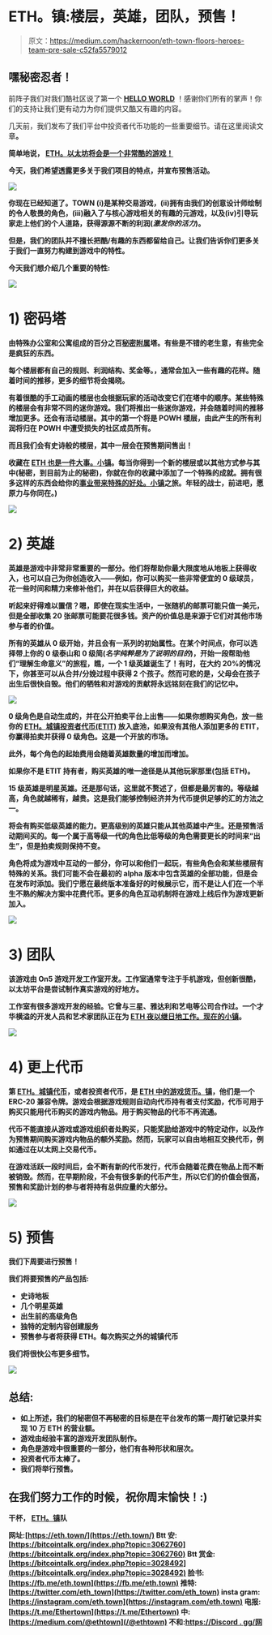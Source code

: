# ETH。镇:楼层，英雄，团队，预售！

> 原文：<https://medium.com/hackernoon/eth-town-floors-heroes-team-pre-sale-c52fa5579012>

## 嘿秘密忍者！

前阵子我们对我们酷社区说了第一个 [**HELLO WORLD**](/@ethtown/eth-town-hello-world-ab418071c185) ！感谢你们所有的掌声！你们的支持让我们更有动力为你们提供又酷又有趣的内容。

几天前，我们发布了我们平台中投资者代币功能的一些重要细节。请在这里阅读文章[](/@ethtown/eth-town-investor-tokens-f294de8b6f0b)**。**

**简单地说， [ETH。以太坊将会是一个非常酷的游戏！](https://eth.town/)**

**今天，我们希望透露更多关于我们项目的特点，并宣布预售活动。**

**[![](img/ab36f970eb0d8c40cd593f8cf0d20afb.png)](https://eth.town/)**

**你现在已经知道了。TOWN (i)是某种交易游戏，(ii)拥有由我们的创意设计师绘制的令人敬畏的角色，(iii)融入了与核心游戏相关的有趣的元游戏，以及(iv)引导玩家走上他们的个人道路，获得源源不断的利润(*激发你的活力*)。**

**但是，我们的团队并不擅长把酷/有趣的东西都留给自己。让我们告诉你们更多关于我们一直努力构建到游戏中的特性。**

**今天我们想介绍几个重要的特性:**

**[![](img/0e5fa76119897790acbd21f42b9fb086.png)](https://eth.town/)**

# **1) **密码塔****

**由特殊办公室和公寓组成的百分之百[秘密附属](https://hackernoon.com/tagged/crypto-affiliated)塔。有些是不错的老生意，有些完全是疯狂的东西。**

**每个楼层都有自己的规则、利润结构、奖金等。，通常会加入一些有趣的花样。随着时间的推移，更多的细节将会揭晓。**

**有着很酷的手工动画的楼层也会根据玩家的活动改变它们在塔中的顺序。某些特殊的楼层会有非常不同的迷你游戏。我们将推出一些迷你游戏，并会随着时间的推移增加更多。还会有活动楼层。其中的第一个将是 POWH 楼层，由此产生的所有利润将归在 POWH 中遭受损失的社区成员所有。**

**而且我们会有史诗般的楼层，其中一层会在预售期间售出！**

**收藏在 [ETH 也是一件大事。小镇](https://eth.town/)。每当你得到一个新的楼层或以其他方式参与其中(秘密，到目前为止的秘密)，你就在你的收藏中添加了一个特殊的成就。拥有很多这样的东西会给你的[事业带来特殊的好处。小镇](https://eth.town/)之旅。年轻的战士，前进吧，愿原力与你同在。)**

**[![](img/ccfc34c005edc8d3f6b09c3532cfa590.png)](https://eth.town/)**

# **2) **英雄****

**英雄是游戏中非常非常重要的一部分。他们将帮助你最大限度地从地板上获得收入，也可以自己为你创造收入——例如，你可以购买一些非常便宜的 0 级球员，花一些时间和精力来修补他们，并在以后获得巨大的收益。**

**听起来好得难以置信？嗯，即使在现实生活中，一张随机的邮票可能只值一美元，但是全部收集 20 张邮票可能要花很多钱。资产的价值总是来源于它们对其他市场参与者的价值。**

**所有的英雄从 0 级开始，并且会有一系列的初始属性。在某个时间点，你可以选择带上你的 0 级泰山和 0 级简(*名字纯粹是为了说明的目的*)，开始一段帮助他们“理解生命意义”的旅程，瞧，一个 1 级英雄诞生了！有时，在大约 20%的情况下，你甚至可以从合并/分娩过程中获得 2 个孩子。然而可悲的是，父母会在孩子出生后很快自毁。他们的牺牲和对游戏的贡献将永远铭刻在我们的记忆中。**

**[![](img/f08277eb42adc0393b291ffeed108bc6.png)](https://eth.town/)**

**0 级角色是自动生成的，并在公开拍卖平台上出售——如果你想购买角色，放一些你的 [ETH。城镇投资者代币(ETIT)](/@ethtown/eth-town-investor-tokens-f294de8b6f0b) 放入底池，如果没有其他人添加更多的 ETIT，你赢得拍卖并获得 0 级角色。这是一个开放的市场。**

**此外，每个角色的起始费用会随着英雄数量的增加而增加。**

**如果你不是 ETIT 持有者，购买英雄的唯一途径是从其他玩家那里(包括 ETH)。**

**15 级英雄是明星英雄。还是那句话，这里就不赘述了，但都是最厉害的。等级越高，角色就越稀有，越贵。这是我们能够控制经济并为代币提供足够的汇的方法之一。**

**将会有购买低级英雄的能力。更高级别的英雄只能从其他英雄中产生。还是预售活动期间买的。每一个属于高等级一代的角色比低等级的角色需要更长的时间来“出生”，但是拍卖规则保持不变。**

**角色将成为游戏中互动的一部分，你可以和他们一起玩，有些角色会和某些楼层有特殊的关系。我们可能不会在最初的 alpha 版本中包含英雄的全部功能，但是会在发布时添加。我们宁愿在最终版本准备好的时候展示它，而不是让人们在一个半生不熟的解决方案中花费代币。更多的角色互动机制将在游戏上线后作为游戏更新加入。**

**[![](img/b16a8c68a37ee5ab58bbca6f43b4fcc3.png)](https://eth.town/)**

# **3) **团队****

**该游戏由 On5 游戏开发工作室开发。工作室通常专注于手机游戏，但创新很酷，以太坊平台是尝试制作真实游戏的好地方。**

**工作室有很多游戏开发的经验。它曾与三星、雅达利和艺电等公司合作过。一个才华横溢的开发人员和艺术家团队正在为 [ETH 夜以继日地工作。现在的小镇](https://eth.town/)。**

**[![](img/1bb223df068cd5e6740aaba4808439fb.png)](https://eth.town/)**

# **4) **更上代币****

**第 [ETH。城镇代币](/@ethtown/eth-town-investor-tokens-f294de8b6f0b)，或者投资者代币，是 [ETH 中的游戏货币。镇](https://eth.town/)，他们是一个 ERC-20 兼容令牌。游戏会根据游戏规则自动向代币持有者支付奖励，代币可用于购买只能用代币购买的游戏内物品。用于购买物品的代币不再流通。**

**代币不能直接从游戏或游戏组织者处购买，只能奖励给游戏中的特定动作，以及作为预售期间购买游戏内物品的额外奖励。然而，玩家可以自由地相互交换代币，例如通过在以太网上交易代币。**

**在游戏活跃一段时间后，会不断有新的代币发行，代币会随着花费在物品上而不断被销毁。然而，在早期阶段，不会有很多新的代币产生，所以它们的价值会很高，预售和奖励计划的参与者将持有总供应量的大部分。**

**![](img/66e35ecef197ef5d61166754c44e9fe2.png)**

# **5) **预售****

**我们下周要进行预售！**

**我们将要预售的产品包括:**

*   **史诗地板**
*   **几个明星英雄**
*   **出生前的高级角色**
*   **独特的定制内容创建服务**
*   **预售参与者将获得 ETH。每次购买之外的城镇代币**

**我们将很快公布更多细节。**

**![](img/561776bc63e38aa0aeaea75e2d67f76c.png)**

## **总结:**

*   **如上所述，我们的秘密但不再秘密的目标是在平台发布的第一周打破记录并实现 10 万 ETH 的营业额。​**
*   **游戏由经验丰富的游戏开发团队制作。**
*   **角色是游戏中很重要的一部分，他们有各种形状和层次。**
*   **投资者代币太棒了。**
*   **我们将举行预售。**

## **在我们努力工作的时候，祝你周末愉快！:)**

 **干杯， [ETH。镇](https://eth.town/)队**

**网址:[https://eth.town/](https://eth.town/)
Btt 安:[https://bitcointalk.org/index.php?topic=3062760](https://bitcointalk.org/index.php?topic=3062760)
Btt 赏金:[https://bitcointalk.org/index.php?topic=3028492](https://bitcointalk.org/index.php?topic=3028492)
脸书:[https://fb.me/eth.town](https://fb.me/eth.town)
推特:[https://twitter.com/eth_town](https://twitter.com/eth_town)
insta gram:[https://instagram.com/eth.town](https://instagram.com/eth.town)
电报:[https://t.me/Ethertown](https://t.me/Ethertown)
中:[https://medium.com/@ethtown](/@ethtown)
不和:[https://Discord . gg/网](https://discord.gg/vzZjpFV)**
